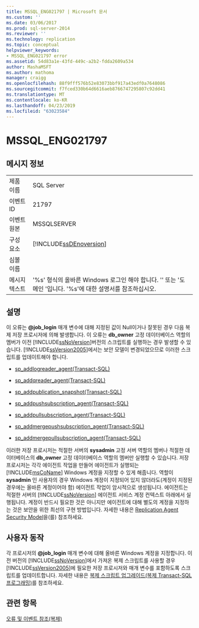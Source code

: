 ```yaml
---
title: MSSQL_ENG021797 | Microsoft 문서
ms.custom: ''
ms.date: 03/06/2017
ms.prod: sql-server-2014
ms.reviewer: ''
ms.technology: replication
ms.topic: conceptual
helpviewer_keywords:
- MSSQL_ENG021797 error
ms.assetid: 54d83a1e-43fd-449c-a2b2-fdda2609a534
author: MashaMSFT
ms.author: mathoma
manager: craigg
ms.openlocfilehash: 88f9fff576b52e83073bbf917a43edf0a7648086
ms.sourcegitcommit: f7fced330b64d6616aeb8766747295807c92dd41
ms.translationtype: MT
ms.contentlocale: ko-KR
ms.lasthandoff: 04/23/2019
ms.locfileid: "63023584"
---
```

# <a name="mssqleng021797"></a>MSSQL_ENG021797
    
## <a name="message-details"></a>메시지 정보  
  
|||  
|-|-|  
|제품 이름|SQL Server|  
|이벤트 ID|21797|  
|이벤트 원본|MSSQLSERVER|  
|구성 요소|[!INCLUDE[ssDEnoversion](../../includes/ssdenoversion-md.md)]|  
|심볼 이름||  
|메시지 텍스트|'%s' 형식의 올바른 Windows 로그인 해야 합니다. '\' 또는 '도메인 '입니다. '%s'에 대한 설명서를 참조하십시오.|  
  
## <a name="explanation"></a>설명  
 이 오류는 **@job_login** 매개 변수에 대해 지정된 값이 Null이거나 잘못된 경우 다음 복제 저장 프로시저에 의해 발생합니다. 이 오류는 **db_owner** 고정 데이터베이스 역할의 멤버가 이전 [!INCLUDE[ssNoVersion](../../includes/ssnoversion-md.md)]버전의 스크립트를 실행하는 경우 발생할 수 있습니다. [!INCLUDE[ssVersion2005](../../includes/ssversion2005-md.md)]에서는 보안 모델이 변경되었으므로 이러한 스크립트를 업데이트해야 합니다.  
  
-   [sp_addlogreader_agent&#40;Transact-SQL&#41;](/sql/relational-databases/system-stored-procedures/sp-addlogreader-agent-transact-sql)  
  
-   [sp_addqreader_agent&#40;Transact-SQL&#41;](/sql/relational-databases/system-stored-procedures/sp-addqreader-agent-transact-sql)  
  
-   [sp_addpublication_snapshot&#40;Transact-SQL&#41;](/sql/relational-databases/system-stored-procedures/sp-addpublication-snapshot-transact-sql)  
  
-   [sp_addpushsubscription_agent&#40;Transact-SQL&#41;](/sql/relational-databases/system-stored-procedures/sp-addpushsubscription-agent-transact-sql)  
  
-   [sp_addpullsubscription_agent&#40;Transact-SQL&#41;](/sql/relational-databases/system-stored-procedures/sp-addpullsubscription-agent-transact-sql)  
  
-   [sp_addmergepushsubscription_agent&#40;Transact-SQL&#41;](/sql/relational-databases/system-stored-procedures/sp-addmergepushsubscription-agent-transact-sql)  
  
-   [sp_addmergepullsubscription_agent&#40;Transact-SQL&#41;](/sql/relational-databases/system-stored-procedures/sp-addmergepullsubscription-agent-transact-sql)  
  
 이러한 저장 프로시저는 적절한 서버의 **sysadmin** 고정 서버 역할의 멤버나 적절한 데이터베이스의 **db_owner** 고정 데이터베이스 역할의 멤버만 실행할 수 있습니다. 저장 프로시저는 각각 에이전트 작업을 만들어 에이전트가 실행되는 [!INCLUDE[msCoName](../../includes/msconame-md.md)] Windows 계정을 지정할 수 있게 해줍니다. 역할이 **sysadmin** 인 사용자의 경우 Windows 계정이 지정되어 있지 않더라도(계정이 지정된 경우에는 올바른 계정이어야 함) 에이전트 작업이 암시적으로 생성됩니다. 에이전트는 적절한 서버의 [!INCLUDE[ssNoVersion](../../includes/ssnoversion-md.md)] 에이전트 서비스 계정 컨텍스트 아래에서 실행됩니다. 계정이 반드시 필요한 것은 아니지만 에이전트에 대해 별도의 계정을 지정하는 것은 보안을 위한 최선의 구현 방법입니다. 자세한 내용은 [Replication Agent Security Model](security/replication-agent-security-model.md)을(를) 참조하세요.  
  
## <a name="user-action"></a>사용자 동작  
 각 프로시저의 **@job_login** 매개 변수에 대해 올바른 Windows 계정을 지정합니다. 이전 버전의 [!INCLUDE[ssNoVersion](../../includes/ssnoversion-md.md)]에서 가져온 복제 스크립트를 사용할 경우 [!INCLUDE[ssVersion2005](../../includes/ssversion2005-md.md)]에 필요한 저장 프로시저와 매개 변수를 포함하도록 스크립트를 업데이트합니다. 자세한 내용은 [복제 스크립트 업그레이드&#40;복제 Transact-SQL 프로그래밍&#41;](administration/upgrade-replication-scripts-replication-transact-sql-programming.md)를 참조하세요.  
  
## <a name="see-also"></a>관련 항목  
 [오류 및 이벤트 참조&#40;복제&#41;](errors-and-events-reference-replication.md)  
  
  
